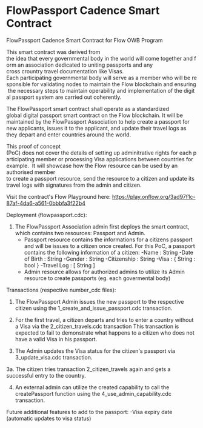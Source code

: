# FlowPassport Cadence Smart Contract

FlowPassport Cadence Smart Contract for Flow OWB Program 

This smart contract was derived from the idea that every governmental body in the world will come together and form an association dedicated to uniting passports and any cross crountry travel documentation like Visas.   
Each participating governmental body will serve as a member who will be responsible for validating nodes to maintain the Flow blockchain and ensuring the necessary steps to maintain operability and implementation of the digital passport system are carried out coherently. 

The FlowPassport smart contract shall operate as a standardized global digital passport smart contract on the Flow blockchain. It will be maintained by the FlowPassport Association to help create a passport for new applicants, issues it to the applicant, and update their travel logs as they depart and enter countries around the world.

This proof of concept (PoC) does not cover the details of setting up adminitrative rights for each participating member or processing Visa applications between countries for example. 
It will showcase how the Flow resource can be used by an authorised member to create a passport resource, send the resource to a citizen and update its travel logs with signatures from the admin and citizen.

Visit the contract's Flow Playground here: https://play.onflow.org/3ad97f1c-87af-4da6-a561-0bbbfa3f22b4

Deployment (flowpassport.cdc):

1. The FlowPassport Association admin first deploys the smart contract, which contains two resources: Passport and Admin. 
    - Passport resource contains the informations for a citizens passport and will be issues to a citizen once created.
        For this PoC, a passport contains the following information of a citizen: 
        -Name : String
        -Date of Birth : String
        -Gender : String
        -Citizenship : String
        -Visa : { String : bool } 
        -Travel Log : [ String ] 
    - Admin resource allows for authorized admins to utilize its Admin resource to create passports (eg. each govermental body)  

Transactions (respective number_cdc files):

1. The FlowPassport Admin issues the new passport to the respective citizen using the 1_create_and_issue_passport.cdc transaction.

2. For the first travel, a citizen departs and tries to enter a country without a Visa via the 2_citizen_travels.cdc transaction
    This transaction is expected to fail to demonstrate what happens to a citizen who does not have a valid Visa in his passport.

3. The Admin updates the Visa status for the citizen's passport via 3_update_visa.cdc transaction.

3a. The citizen tries transaction 2_citizen_travels again and gets a successful entry to the country. 

4. An external admin can utilize the created capability to call the createPassport function using the 4_use_admin_capability.cdc transaction.

Future additional features to add to the passport: 
-Visa expiry date (automatic updates to visa status)

